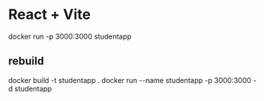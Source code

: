 # React + Vite

 docker run -p 3000:3000 studentapp  

 ## rebuild
 docker build -t studentapp .
 docker run --name studentapp -p 3000:3000 -d studentapp
